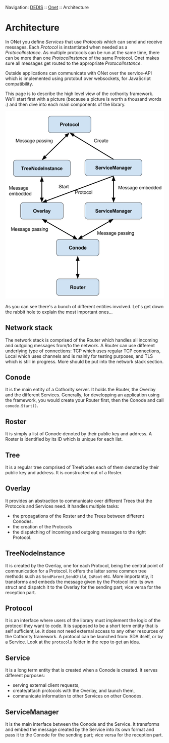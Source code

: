 Navigation: [DEDIS](https://github.com/dedis/doc/tree/master/README.md) ::
[Onet](README.md) ::
Architecture

# Architecture

In ONet you define *Services* that use *Protocols* which can send and receive
messages. Each *Protocol* is instantiated when needed as a *ProtocolInstance*.
As multiple protocols can be run at the same time, there can be more than one
*ProtocolInstance* of the same Protocol. Onet makes sure all messages get
routed to the appropriate *ProtocolInstance*.

Outside applications can communicate with ONet over the service-API which is
implemented using protobuf over websockets, for JavaScript compatibility.

This page is to describe the high level view of the cothority framework. We'll
start first with a picture (because a picture is worth a thousand words :) and
then dive into each main components of the library.

![architecture overview](architecture.png)

As you can see there's a bunch of different entities involved. Let's get down
the rabbit hole to explain the most important ones...


## Network stack

The network stack is comprised of the Router which handles all incoming and
outgoing messages from/to the network. A Router can use different underlying
type of connections: TCP which uses regular TCP connections, Local which uses
channels and is mainly for testing purposes, and TLS which is still in progress.
More should be put into the network stack section.

## Conode

It is  the main entity of a Cothority server. It holds the Router, the Overlay
and the different Services. Generally, for developping an application using the
framework, you would create your Router first, then the Conode and call
`conode.Start()`.

## Roster

It is simply a list of Conode denoted by their public key and address. A Roster
is identified by its ID which is unique for each list.

## Tree

It is a regular tree comprised of TreeNodes each of them denoted by their public
key and address. It is constructed out of a Roster.

## Overlay

It provides an abstraction to communicate over different Trees that the
Protocols and Services need. It handles multiple tasks:

* the propagations of the Roster and the Trees between different Conodes.
* the creation of the Protocols
* the dispatching of incoming and outgoing messages to the right Protocol.

## TreeNodeInstance

It is created by the Overlay, one for each Protocol, being the central point of
communication for a Protocol. It offers the latter some common tree methods such
as `SendParent`,`SendChild`, `IsRoot` etc. More importantly, it transforms and
embeds the message given by the Protocol into its own struct and dispatch it to
the Overlay for the sending part; vice versa for the reception part.

## Protocol

It is an interface where users of the library must implement the logic of the
protocol they want to code. It is supposed to be a short term entity that is
self sufficient,i.e. it does not need external access to any other resources of
the Cothority framework. A protocol can be launched from: SDA itself, or by a
Service. Look at the `protocols` folder in the repo to get an idea.

## Service

It is a long term entity that is created when a Conode is created. It serves
different purposes:

* serving external client requests,
* create/attach protocols with the Overlay, and launch them,
* communicate information to other Services on other Conodes.

## ServiceManager

It is the main interface between the Conode and the Service. It transforms  and
embed the message created by the Service into its own format and pass it to the
Conode for the sending part; vice versa for the reception part.
